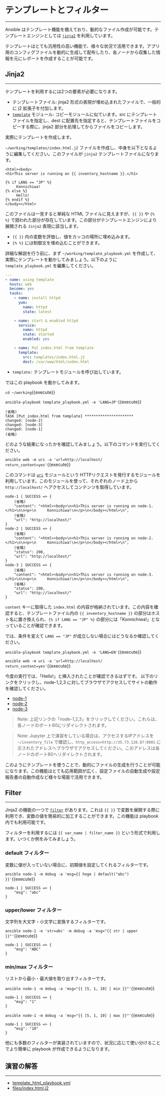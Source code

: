 # テンプレートとフィルター
---
Ansible はテンプレート機能を備えており、動的なファイル作成が可能です。テンプレートエンジンとしては [`jinja2`](https://palletsprojects.com/p/jinja/) を利用しています。

テンプレートはとても汎用性の高い機能で、様々な状況で活用できます。アプリ用のコンフィグファイルを動的に生成して配布したり、各ノードから収集した情報を元にレポートを作成することが可能です。

## Jinja2 
---
テンプレートを利用するには2つの要素が必要になります。

- テンプレートファイル: jinja2 形式の表現が埋め込まれたファイルで、一般的に j2 拡張子を付加します。
- [`template`](https://docs.ansible.com/ansible/latest/collections/ansible/builtin/template_module.html) モジュール: コピーモジュールに似ています。src にテンプレートファイルを指定し、dest に配置先を指定すると、テンプレートファイルをコピーする際に、jinja2 部分を処理してからファイルをコピーします。

実際にテンプレートを作成します。

`~/working/templates/index.html.j2` ファイルを作成し、中身を以下となるように編集してください。このファイルが `jinja2` テンプレートファイルになります。

```jinja2
<html><body>
<h1>This server is running on {{ inventory_hostname }}.</h1>

{% if LANG == "JP" %}
     Konnichiwa!
{% else %}
     Hello!
{% endif %}
</body></html>
```

このファイルは一見すると単純な HTML ファイルに見えますが、`{{ }}` や `{% %}` で囲われた部分が存在しています。この部分がテンプレートエンジンにより展開される `Jinja2` 表現に該当します。

- `{{ }}` 内の変数を評価し、値をカッコの場所に埋め込みます。
- `{% %}` には制御文を埋め込むことができます。

詳細な解説を行う前に、まず `~/working/template_playbook.yml` を作成して、実際にテンプレートを動かしてみましょう。以下のように `template_playbook.yml` を編集してください。

```yaml
---
- name: using template
  hosts: web
  become: yes
  tasks:
    - name: install httpd
      yum:
        name: httpd
        state: latest

    - name: start & enabled httpd
      service:
        name: httpd
        state: started
        enabled: yes

    - name: Put index.html from template
      template:
        src: templates/index.html.j2
        dest: /var/www/html/index.html
```

- `template:` テンプレートモジュールを呼び出しています。

ではこの playbook を動かしてみます。

`cd ~/working`{{execute}}

`ansible-playbook template_playbook.yml -e 'LANG=JP'`{{execute}}

```text
(省略)
TASK [Put index.html from template] **********************
changed: [node-2]
changed: [node-3]
changed: [node-1]
(省略)
```

どのような結果になったかを確認してみましょう。以下のコマンドを実行してください。

`ansible web -m uri -a 'url=http://localhost/ return_content=yes'`{{execute}}

このコマンドは [`uri`](https://docs.ansible.com/ansible/latest/modules/uri_module.html) モジュールという HTTPリクエストを発行するモジュールを利用しています。このモジュールを使って、それぞれのノード上から `http://localhost/` へアクセスしてコンテンツを取得しています。

```text
node-1 | SUCCESS => {
    (省略)
    "content": "<html><body>\n<h1>This server is running on node-1.</h1>\n\n<p>\n     Konnichiwa!\n</p>\n</body></html>\n",
    (省略)
    "url": "http://localhost/"
}
node-2 | SUCCESS => {
    (省略)
    "content": "<html><body>\n<h1>This server is running on node-2.</h1>\n\n<p>\n     Konnichiwa!\n</p>\n</body></html>\n",
    (省略)
    "status": 200,
    "url": "http://localhost/"
}
node-3 | SUCCESS => {
    (省略)
    "content": "<html><body>\n<h1>This server is running on node-3.</h1>\n\n<p>\n     Konnichiwa!\n</p>\n</body></html>\n",
    (省略)
    "status": 200,
    "url": "http://localhost/"
}
```

`content` キーに取得した `index.html` の内容が格納されています。この内容を確認すると、テンプレートファイル内の `{{ inventory_hostname }}` の部分はホスト名に置き換えられ、`{% if LANG == "JP" %}` の部分には「Konnichiwa!」となっていることが確認できます。

では、条件を変えて `LANG == "JP"` が成立しない場合にはどうなるか確認してください。

`ansible-playbook template_playbook.yml -e 'LANG=EN'`{{execute}}

`ansible web -m uri -a 'url=http://localhost/ return_content=yes'`{{execute}}

今度の実行では、「Hello!」と挿入されたことが確認できるはずです。
以下のリンクをクリックし、node-1,2,3 に対してブラウザでアクセスしてサイトの動作を確認してください。

- [node-1]({{TRAFFIC_HOST1_8081}})
- [node-2]({{TRAFFIC_HOST1_8082}})
- [node-3]({{TRAFFIC_HOST1_8083}})

> Note: 上記リンクの「node-1,2,3」をクリックしてください。これらは、各ノードのポート80にリダイレクトされます。

> Note: Jupyter 上で演習をしている場合は、アクセスするIPアドレスを `~/inventory_file` で確認し、`http_access=http://35.73.128.87:8081` に示されたアドレスへブラウザでアクセスしてください。このアドレスは各ノードのポート80へリダイレクトされます。

このようにテンプレートを使うことで、動的にファイルの生成を行うことが可能になります。この機能はとても応用範囲が広く、設定ファイルの自動生成や設定報告書の自動作成など様々な場面で活用できます。


## Filter
---
Jinja2 の機能の一つで [`filter`](https://docs.ansible.com/ansible/latest/user_guide/playbooks_filters.html) があります。これは `{{ }}` で変数を展開する際に利用でき、変数の値を簡易的に加工することができます。この機能は playbook 内でも利用可能です。

フィルターを利用するには `{{ var_name | filter_name }}` という形式で利用します。いつくか例をみてみましょう。


### default フィルター

変数に値が入っていない場合に、初期値を設定してくれるフィルターです。

`ansible node-1 -m debug -a 'msg={{ hoge | default("abc") }}'`{{execute}}

```text
node-1 | SUCCESS => {
    "msg": "abc"
}
```

### upper/lower フィルター

文字列を大文字・小文字に変換するフィルターです。

`ansible node-1 -e 'str=abc' -m debug -a 'msg="{{ str | upper }}"'`{{execute}}

```text
node-1 | SUCCESS => {
    "msg": "ABC"
}
```

### min/max フィルター

リストから最小・最大値を取り出すフィルターです。

`ansible node-1 -m debug -a 'msg="{{ [5, 1, 10] | min }}"'`{{execute}}

```text
node-1 | SUCCESS => {
    "msg": "1"
}
```

`ansible node-1 -m debug -a 'msg="{{ [5, 1, 10] | max }}"'`{{execute}}

```text
node-1 | SUCCESS => {
    "msg": "10"
}
```

他にも多数のフィルターが実装されていますので、状況に応じて使い分けることでより簡単に playbook が作成できるようになります。

## 演習の解答
---
- [template\_html\_playbook.yml](https://github.com/irixjp/katacoda-scenarios/blob/master/materials/solutions/block_playbook.yml)
- [files/index.html.j2](https://github.com/irixjp/katacoda-scenarios/blob/master/materials/solutions/templates/index.html.j2)
